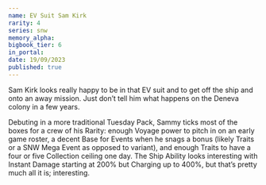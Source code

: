 ```yaml
---
name: EV Suit Sam Kirk
rarity: 4
series: snw
memory_alpha:
bigbook_tier: 6
in_portal:
date: 19/09/2023
published: true
---
```


Sam Kirk looks really happy to be in that EV suit and to get off the ship and onto an away mission. Just don’t tell him what happens on the Deneva colony in a few years.

Debuting in a more traditional Tuesday Pack, Sammy ticks most of the boxes for a crew of his Rarity: enough Voyage power to pitch in on an early game roster, a decent Base for Events when he snags a bonus (likely Traits or a SNW Mega Event as opposed to variant), and enough Traits to have a four or five Collection ceiling one day. The Ship Ability looks interesting with Instant Damage starting at 200% but Charging up to 400%, but that’s pretty much all it is; interesting.
